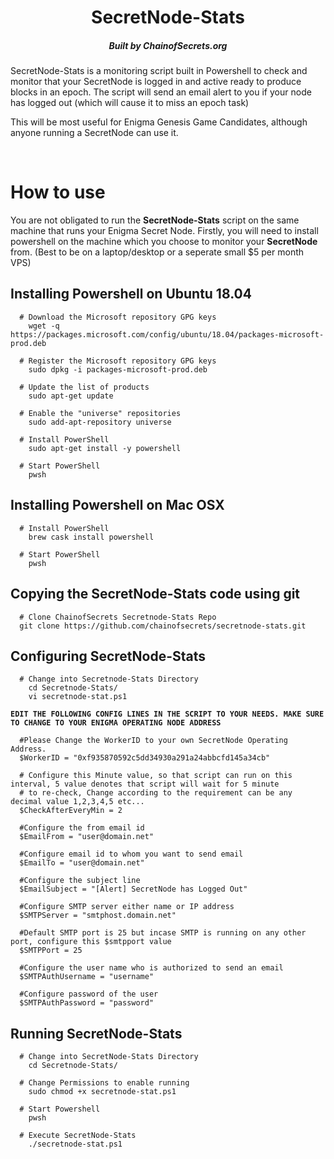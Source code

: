 <h1 align="center">
  SecretNode-Stats
</h1>
<h5 align="center">
  Built by ChainofSecrets.org
</h1>
SecretNode-Stats is a monitoring script built in Powershell to check and monitor that your SecretNode is logged in and active ready to produce blocks in an epoch. 
The script will send an email alert to you if your node has logged out (which will cause it to miss an epoch task) 

This will be most useful for Enigma Genesis Game Candidates, although anyone running a SecretNode can use it.

<br/>

# How to use
You are not obligated to run the **SecretNode-Stats** script on the same machine that runs your Enigma Secret Node.
Firstly, you will need to install powershell on the machine which you choose to monitor your **SecretNode** from. (Best to be on a laptop/desktop or a seperate small $5 per month VPS)

   ## Installing Powershell on Ubuntu 18.04
      # Download the Microsoft repository GPG keys
        wget -q https://packages.microsoft.com/config/ubuntu/18.04/packages-microsoft-prod.deb

      # Register the Microsoft repository GPG keys
        sudo dpkg -i packages-microsoft-prod.deb

      # Update the list of products
        sudo apt-get update

      # Enable the "universe" repositories
        sudo add-apt-repository universe

      # Install PowerShell
        sudo apt-get install -y powershell

      # Start PowerShell
        pwsh
   
   ## Installing Powershell on Mac OSX
      
      # Install PowerShell
        brew cask install powershell
      
      # Start PowerShell
        pwsh
      
   
  
## Copying the SecretNode-Stats code using git
      # Clone ChainofSecrets Secretnode-Stats Repo
      git clone https://github.com/chainofsecrets/secretnode-stats.git
      
## Configuring SecretNode-Stats
     
      # Change into Secretnode-Stats Directory
        cd Secretnode-Stats/
        vi secretnode-stat.ps1
        
   **`EDIT THE FOLLOWING CONFIG LINES IN THE SCRIPT TO YOUR NEEDS. MAKE SURE TO CHANGE TO YOUR ENIGMA OPERATING NODE ADDRESS`**

      #Please Change the WorkerID to your own SecretNode Operating Address.
      $WorkerID = "0xf935870592c5dd34930a291a24abbcfd145a34cb"
      
      # Configure this Minute value, so that script can run on this interval, 5 value denotes that script will wait for 5 minute 
      # to re-check, Change according to the requirement can be any decimal value 1,2,3,4,5 etc...
      $CheckAfterEveryMin = 2

      #Configure the from email id
      $EmailFrom = "user@domain.net"

      #Configure email id to whom you want to send email
      $EmailTo = "user@domain.net"

      #Configure the subject line
      $EmailSubject = "[Alert] SecretNode has Logged Out"

      #Configure SMTP server either name or IP address 
      $SMTPServer = "smtphost.domain.net"

      #Default SMTP port is 25 but incase SMTP is running on any other port, configure this $smtpport value
      $SMTPPort = 25

      #Configure the user name who is authorized to send an email
      $SMTPAuthUsername = "username"

      #Configure password of the user
      $SMTPAuthPassword = "password"

   ## Running SecretNode-Stats
      # Change into SecretNode-Stats Directory
        cd Secretnode-Stats/
        
      # Change Permissions to enable running
        sudo chmod +x secretnode-stat.ps1
        
      # Start Powershell
        pwsh
        
      # Execute SecretNode-Stats
        ./secretnode-stat.ps1
